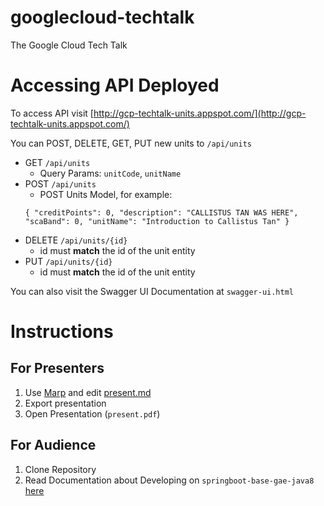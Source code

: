 # googlecloud-techtalk
The Google Cloud Tech Talk

# Accessing API Deployed
To access API visit [http://gcp-techtalk-units.appspot.com/](http://gcp-techtalk-units.appspot.com/)

You can POST, DELETE, GET, PUT new units to `/api/units`
- GET `/api/units`
  - Query Params: `unitCode`, `unitName`
- POST `/api/units`
  - POST Units Model, for example:
  ```
  { "creditPoints": 0, "description": "CALLISTUS TAN WAS HERE", "scaBand": 0, "unitName": "Introduction to Callistus Tan" }
  ```
- DELETE `/api/units/{id}`
  - id must **match** the id of the unit entity
- PUT `/api/units/{id}`
  - id must **match** the id of the unit entity
  

You can also visit the Swagger UI Documentation at `swagger-ui.html`

# Instructions

## For Presenters
1. Use [Marp](https://yhatt.github.io/marp/) and edit [present.md](present.md) 
2. Export presentation
3. Open Presentation (`present.pdf`)

## For Audience
1. Clone Repository
2. Read Documentation about Developing on `springboot-base-gae-java8` [here](https://monashunitplanner.github.io/springboot-base-gae-java8/#/)
